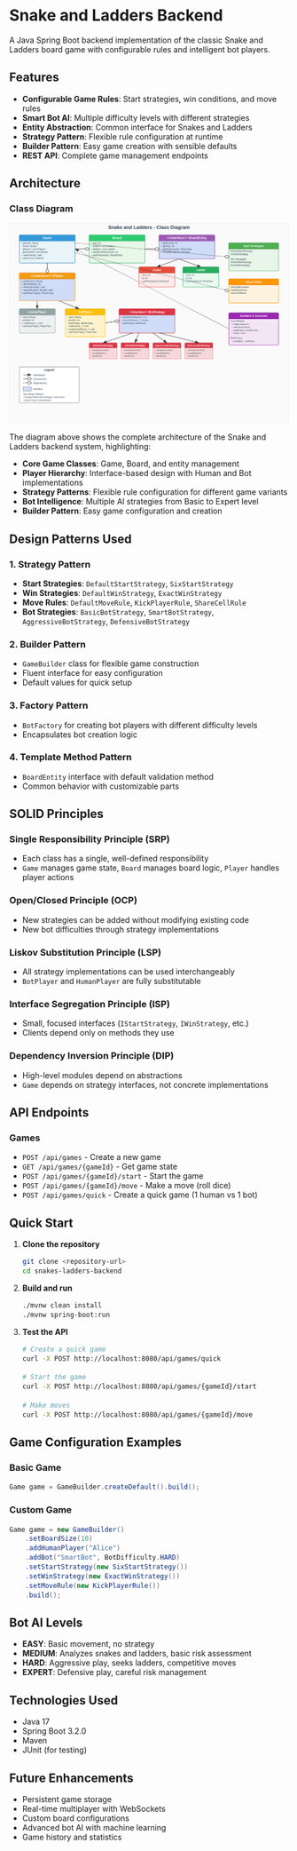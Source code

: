# Snake and Ladders Backend

A Java Spring Boot backend implementation of the classic Snake and Ladders board game with configurable rules and intelligent bot players.

## Features

- **Configurable Game Rules**: Start strategies, win conditions, and move rules
- **Smart Bot AI**: Multiple difficulty levels with different strategies
- **Entity Abstraction**: Common interface for Snakes and Ladders
- **Strategy Pattern**: Flexible rule configuration at runtime
- **Builder Pattern**: Easy game creation with sensible defaults
- **REST API**: Complete game management endpoints

## Architecture

### Class Diagram

![Class Diagram](class-diagram.svg)

The diagram above shows the complete architecture of the Snake and Ladders backend system, highlighting:

- **Core Game Classes**: Game, Board, and entity management
- **Player Hierarchy**: Interface-based design with Human and Bot implementations
- **Strategy Patterns**: Flexible rule configuration for different game variants
- **Bot Intelligence**: Multiple AI strategies from Basic to Expert level
- **Builder Pattern**: Easy game configuration and creation

## Design Patterns Used

### 1. Strategy Pattern
- **Start Strategies**: `DefaultStartStrategy`, `SixStartStrategy`
- **Win Strategies**: `DefaultWinStrategy`, `ExactWinStrategy`
- **Move Rules**: `DefaultMoveRule`, `KickPlayerRule`, `ShareCellRule`
- **Bot Strategies**: `BasicBotStrategy`, `SmartBotStrategy`, `AggressiveBotStrategy`, `DefensiveBotStrategy`

### 2. Builder Pattern
- `GameBuilder` class for flexible game construction
- Fluent interface for easy configuration
- Default values for quick setup

### 3. Factory Pattern
- `BotFactory` for creating bot players with different difficulty levels
- Encapsulates bot creation logic

### 4. Template Method Pattern
- `BoardEntity` interface with default validation method
- Common behavior with customizable parts

## SOLID Principles

### Single Responsibility Principle (SRP)
- Each class has a single, well-defined responsibility
- `Game` manages game state, `Board` manages board logic, `Player` handles player actions

### Open/Closed Principle (OCP)
- New strategies can be added without modifying existing code
- New bot difficulties through strategy implementations

### Liskov Substitution Principle (LSP)
- All strategy implementations can be used interchangeably
- `BotPlayer` and `HumanPlayer` are fully substitutable

### Interface Segregation Principle (ISP)
- Small, focused interfaces (`IStartStrategy`, `IWinStrategy`, etc.)
- Clients depend only on methods they use

### Dependency Inversion Principle (DIP)
- High-level modules depend on abstractions
- `Game` depends on strategy interfaces, not concrete implementations

## API Endpoints

### Games
- `POST /api/games` - Create a new game
- `GET /api/games/{gameId}` - Get game state
- `POST /api/games/{gameId}/start` - Start the game
- `POST /api/games/{gameId}/move` - Make a move (roll dice)
- `POST /api/games/quick` - Create a quick game (1 human vs 1 bot)

## Quick Start

1. **Clone the repository**
   ```bash
   git clone <repository-url>
   cd snakes-ladders-backend
   ```

2. **Build and run**
   ```bash
   ./mvnw clean install
   ./mvnw spring-boot:run
   ```

3. **Test the API**
   ```bash
   # Create a quick game
   curl -X POST http://localhost:8080/api/games/quick
   
   # Start the game
   curl -X POST http://localhost:8080/api/games/{gameId}/start
   
   # Make moves
   curl -X POST http://localhost:8080/api/games/{gameId}/move
   ```

## Game Configuration Examples

### Basic Game
```java
Game game = GameBuilder.createDefault().build();
```

### Custom Game
```java
Game game = new GameBuilder()
    .setBoardSize(10)
    .addHumanPlayer("Alice")
    .addBot("SmartBot", BotDifficulty.HARD)
    .setStartStrategy(new SixStartStrategy())
    .setWinStrategy(new ExactWinStrategy())
    .setMoveRule(new KickPlayerRule())
    .build();
```

## Bot AI Levels

- **EASY**: Basic movement, no strategy
- **MEDIUM**: Analyzes snakes and ladders, basic risk assessment
- **HARD**: Aggressive play, seeks ladders, competitive moves
- **EXPERT**: Defensive play, careful risk management

## Technologies Used

- Java 17
- Spring Boot 3.2.0
- Maven
- JUnit (for testing)

## Future Enhancements

- Persistent game storage
- Real-time multiplayer with WebSockets
- Custom board configurations
- Advanced bot AI with machine learning
- Game history and statistics